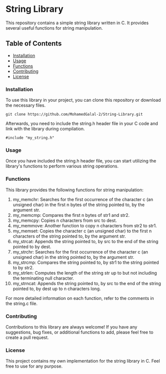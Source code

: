 # String Library
This repository contains a simple string library written in C. It provides several useful functions for string manipulation.

## Table of Contents
- [Installation](#Installation)
- [Usage](#Usage)
- [Functions](#Functions)
- [Contributing](#Contributing)
- [License](#License)

### Installation
To use this library in your project, you can clone this repository or download the necessary files.

    git clone https://github.com/MohamedGalal-2/String-Library.git
    
Afterwards, you need to include the string.h header file in your C code and link with the library during compilation.

    #include "my_string.h"

### Usage
Once you have included the string.h header file, you can start utilizing the library's functions to perform various string operations.

### Functions
This library provides the following functions for string manipulation:

1. my_memchr: Searches for the first occurrence of the character c (an unsigned char) in the first n bytes of the string pointed to, by the argument str.
2. my_memcmp: Compares the first n bytes of str1 and str2.
3. my_memcpy: Copies n characters from src to dest.
4. my_memmove: Another function to copy n characters from str2 to str1.
5. my_memset: Copies the character c (an unsigned char) to the first n characters of the string pointed to, by the argument str.
6. my_strcat: Appends the string pointed to, by src to the end of the string pointed to by dest.
7. my_strchr: Searches for the first occurrence of the character c (an unsigned char) in the string pointed to, by the argument str.
8. my_strcmp: Compares the string pointed to, by str1 to the string pointed to by str2.
9. my_strlen: Computes the length of the string str up to but not including the terminating null character.
10. my_strncat: Appends the string pointed to, by src to the end of the string pointed to, by dest up to n characters long.

For more detailed information on each function, refer to the comments in the string.c file.

### Contributing
Contributions to this library are always welcome! If you have any suggestions, bug fixes, or additional functions to add, please feel free to create a pull request.

### License
This project contains my own implementation for the string library in C. Feel free to use for any purpose.
